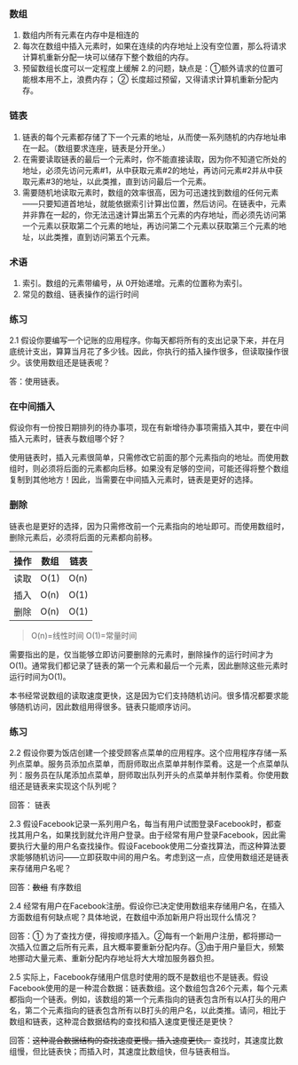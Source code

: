### 数组
1. 数组内所有元素在内存中是相连的
2. 每次在数组中插入元素时，如果在连续的内存地址上没有空位置，那么将请求计算机重新分配一块可以储存下整个数组的内存。
3. 预留数组长度可以一定程度上缓解 2.的问题，缺点是：①额外请求的位置可能根本用不上，浪费内存； ② 长度超过预留，又得请求计算机重新分配内存。

### 链表
1. 链表的每个元素都存储了下一个元素的地址，从而使一系列随机的内存地址串在一起。（数组要求连座，链表是分开坐。）
2. 在需要读取链表的最后一个元素时，你不能直接读取，因为你不知道它所处的地址，必须先访问元素#1，从中获取元素#2的地址，再访问元素#2并从中获取元素#3的地址，以此类推，直到访问最后一个元素。
3. 需要随机地读取元素时，数组的效率很高，因为可迅速找到数组的任何元素——只要知道首地址，就能依据索引计算出位置，然后访问。在链表中，元素并非靠在一起的，你无法迅速计算出第五个元素的内存地址，而必须先访问第一个元素以获取第二个元素的地址，再访问第二个元素以获取第三个元素的地址，以此类推，直到访问第五个元素。

### 术语
1. 索引。数组的元素带编号，从 0开始递增。元素的位置称为索引。
2. 常见的数组、链表操作的运行时间

### 练习

2.1 假设你要编写一个记账的应用程序。你每天都将所有的支出记录下来，并在月底统计支出，算算当月花了多少钱。因此，你执行的插入操作很多，但读取操作很少。该使用数组还是链表呢？

答：使用链表。

### 在中间插入
假设你有一份按日期排列的待办事项，现在有新增待办事项需插入其中，要在中间插入元素时，链表与数组哪个好？

使用链表时，插入元素很简单，只需修改它前面的那个元素指向的地址。而使用数组时，则必须将后面的元素都向后移。如果没有足够的空间，可能还得将整个数组复制到其他地方！因此，当需要在中间插入元素时，链表是更好的选择。

### 删除
链表也是更好的选择，因为只需修改前一个元素指向的地址即可。而使用数组时，删除元素后，必须将后面的元素都向前移。

|操作|数组|链表|
|-|-|-|
|读取|O(1)|O(n)|
|插入|O(n)|O(1)|
|删除|O(n)|O(1)|
>O(n)=线性时间
>O(1)=常量时间
>

需要指出的是，仅当能够立即访问要删除的元素时，删除操作的运行时间才为O(1)。通常我们都记录了链表的第一个元素和最后一个元素，因此删除这些元素时运行时间为O(1)。

本书经常说数组的读取速度更快，这是因为它们支持随机访问。很多情况都要求能够随机访问，因此数组用得很多。链表只能顺序访问。

### 练习
2.2 假设你要为饭店创建一个接受顾客点菜单的应用程序。这个应用程序存储一系列点菜单。服务员添加点菜单，而厨师取出点菜单并制作菜肴。这是一个点菜单队列：服务员在队尾添加点菜单，厨师取出队列开头的点菜单并制作菜肴。你使用数组还是链表来实现这个队列呢？

回答： 链表

2.3 假设Facebook记录一系列用户名，每当有用户试图登录Facebook时，都查找其用户名，如果找到就允许用户登录。由于经常有用户登录Facebook，因此需要执行大量的用户名查找操作。假设Facebook使用二分查找算法，而这种算法要求能够随机访问——立即获取中间的用户名。考虑到这一点，应使用数组还是链表来存储用户名呢？

回答：~~数组~~ 有序数组

2.4 经常有用户在Facebook注册。假设你已决定使用数组来存储用户名，在插入方面数组有何缺点呢？具体地说，在数组中添加新用户将出现什么情况？

回答：① 为了查找方便，得按顺序插入。②每有一个新用户注册，都将挪动一次插入位置之后所有元素，且大概率要重新分配内存。③由于用户量巨大，频繁地挪动大量元素、重新分配内存地址将大大增加服务器负担。

2.5 实际上，Facebook存储用户信息时使用的既不是数组也不是链表。假设Facebook使用的是一种混合数据：链表数组。这个数组包含26个元素，每个元素都指向一个链表。例如，该数组的第一个元素指向的链表包含所有以A打头的用户名，第二个元素指向的链表包含所有以B打头的用户名，以此类推。请问，相比于数组和链表，这种混合数据结构的查找和插入速度更慢还是更快？

回答：~~这种混合数据结构的查找速度更慢。插入速度更快。~~ 查找时，其速度比数组慢，但比链表快；而插入时，其速度比数组快，但与链表相当。